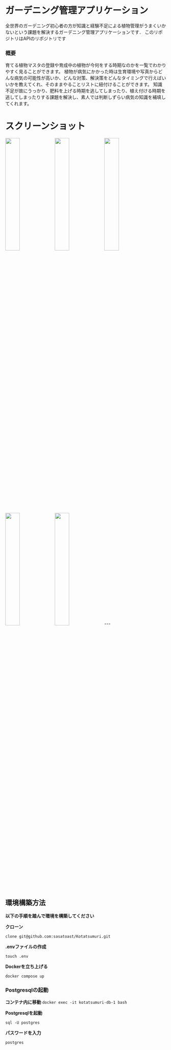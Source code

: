# ガーデニング管理アプリケーション

全世界のガーデニング初心者の方が知識と経験不足による植物管理がうまくいかないという課題を解決するガーデニング管理アプリケーションです．
このリポジトリはAPIのリポジトリです

### 概要
育てる植物マスタの登録や育成中の植物が今何をする時期なのかを一覧でわかりやすく見ることができます。
植物が病気にかかった時は生育環境や写真からどんな病気の可能性が高いか、どんな対策、解決策をどんなタイミングで行えばいいかを教えてくれ、そのままやることリストに紐付けることができます。
知識不足が故にうっかり、肥料を上げる時期を逃してしまったり、植え付ける時期を逃してしまったりする課題を解決し、素人では判断しずらい病気の知識を補填してくれます。

# スクリーンショット

<img src="https://github.com/user-attachments/assets/8b6017c1-ea6b-473b-8d95-c7e89713bfe8" width="30%" />
<img src="https://github.com/user-attachments/assets/68d8dae9-4632-4f66-ab99-9e8af3fefe7e" width="30%" />
<img src="https://github.com/user-attachments/assets/d8a527f7-6028-4084-9530-e49c6a18e20f" width="30%" />
<img src="https://github.com/user-attachments/assets/7c9331a9-8e8f-44b5-9a8b-e1aaf7b4b45e" width="30%" />
<img src="https://github.com/user-attachments/assets/bf7add1f-b6f4-490d-80df-4a4408f006a1" width="30%" />
---

環境構築方法
---
**以下の手順を踏んで環境を構築してください**

**クローン**

``` clone git@github.com:sasatoast/Kotatsumuri.git  ```

**.envファイルの作成**

``` touch .env ```

**Dockerを立ち上げる**

``` docker compose up ```

### Postgresqlの起動

**コンテナ内に移動**
```docker exec -it kotatsumuri-db-1 bash```

**Postgresqlを起動**

```sql -U postgres```


**パスワードを入力**

```postgres```
